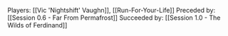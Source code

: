 Players: [[Vic 'Nightshift' Vaughn]], [[Run-For-Your-Life]]
Preceded by: [[Session 0.6 - Far From Permafrost]]
Succeeded by: [[Session 1.0 - The Wilds of Ferdinand]]